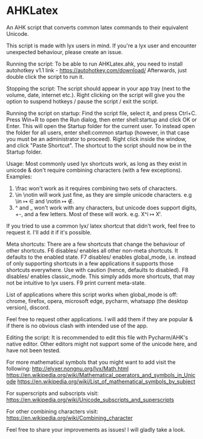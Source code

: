 # AHKLatex
An AHK script that converts common latex commands to their equivalent Unicode.

This script is made with lyx users in mind. If you're a lyx user and encounter unexpected behaviour, please create an issue.

Running the script:
To be able to run AHKLatex.ahk, you need to install autohotkey v1.1
link - https://autohotkey.com/download/
Afterwards, just double click the script to run it.

Stopping the script:
The script should appear in your app tray (next to the volume, date, internet etc.). 
Right clicking on the script will give you the option to suspend hotkeys / pause the script / exit the script.

Running the script on startup:
Find the script file, select it, and press Ctrl+C.
Press Win+R to open the Run dialog, then enter shell:startup and click OK or Enter. This will open the Startup folder for the current user. To instead open the folder for all users, enter shell:common startup (however, in that case you must be an administrator to proceed).
Right click inside the window, and click "Paste Shortcut". The shortcut to the script should now be in the Startup folder.

Usage:
Most commonly used lyx shortcuts work, as long as they exist in unicode & don't require combining characters (with a few exceptions).
Examples:
1. \frac won't work as it requires combining two sets of characters.
2. \in \notin will work just fine, as they are simple unicode characters.
   e.g \in ↦ ∈ and \notin ↦ ∉.
3. ^ and _ won't work with any characters, but unicode does support digits, +-, and a few letters. Most of these will work.
   e.g. X^i ↦ Xⁱ.
   
If you tried to use a common lyx/ latex shortcut that didn't work, feel free to request it. I'll add it if it's possible.

Meta shortcuts:
There are a few shortcuts that change the behaviour of other shortcuts.
F6 disables/ enables all other non-meta shortcuts. It defaults to the enabled state.
F7 disables/ enables global_mode, i.e. instead of only supporting shortcuts in a few applications it supports those shortcuts everywhere. Use with caution (hence, defaults to disabled).
F8 disables/ enables classic_mode. This simply adds more shortcuts, that may not be intuitive to lyx users.
F9 print current meta-state.

List of applications where this script works when global_mode is off:
chrome, firefox, opera, microsoft edge, pycharm, whatsapp (the desktop version), discord.

Feel free to request other applications. I will add them if they are popular & if there is no obvious clash with intended use of the app.

Editing the script:
It is recommended to edit this file with Pycharm/AHK's native editor. Other editors might not support some of the unicode here, and have not been tested.

For more mathematical symbols that you might want to add visit the following:
http://elyxer.nongnu.org/lyx/Math.html
https://en.wikipedia.org/wiki/Mathematical_operators_and_symbols_in_Unicode
https://en.wikipedia.org/wiki/List_of_mathematical_symbols_by_subject

For superscripts and subscripts visit:
https://en.wikipedia.org/wiki/Unicode_subscripts_and_superscripts

For other combining characters visit:
https://en.wikipedia.org/wiki/Combining_character

Feel free to share your improvements as issues! I will gladly take a look.

